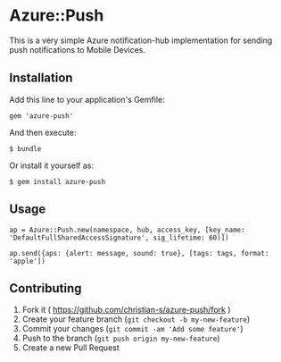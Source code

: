 # Azure::Push

This is a very simple Azure notification-hub implementation for sending push notifications to Mobile Devices.

## Installation

Add this line to your application's Gemfile:

    gem 'azure-push'

And then execute:

    $ bundle

Or install it yourself as:

    $ gem install azure-push

## Usage

    ap = Azure::Push.new(namespace, hub, access_key, [key_name: 'DefaultFullSharedAccessSignature', sig_lifetime: 60)])

    ap.send({aps: {alert: message, sound: true}, [tags: tags, format: 'apple'])

## Contributing

1. Fork it ( https://github.com/christian-s/azure-push/fork )
2. Create your feature branch (`git checkout -b my-new-feature`)
3. Commit your changes (`git commit -am 'Add some feature'`)
4. Push to the branch (`git push origin my-new-feature`)
5. Create a new Pull Request
